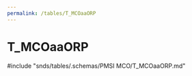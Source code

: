 ```yaml
---
permalink: /tables/T_MCOaaORP
---
```

# T\_MCOaaORP
<!-- SPDX-License-Identifier: MPL-2.0 -->

<!-- ATTENTION : Ne pas supprimer ou modifier la ligne ci-dessous -->
#include "snds/tables/.schemas/PMSI MCO/T_MCOaaORP.md"
<!-- ATTENTION : Ne pas supprimer ou modifier la ligne ci-dessus -->
